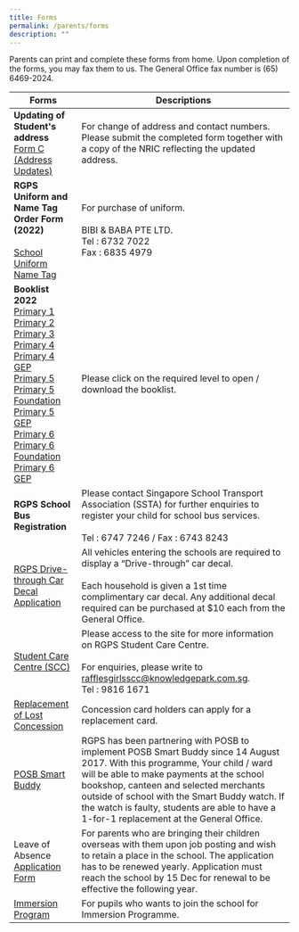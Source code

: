 ```yaml
---
title: Forms
permalink: /parents/forms
description: ""
---
```

Parents can print and complete these forms from home. Upon completion of the forms, you may fax them to us. 
The General Office fax number is (65) 6469-2024.



| Forms  | Descriptions |
| -------- | -------- |
|  **Updating of Student's address** &nbsp; &nbsp; <br>[Form C (Address Updates)](https://rafflesgirlspri.moe.edu.sg/qql/slot/u451/Forms/2018/Form%20C%20(Address%20Updates).pdf)  |  For change of address and contact numbers. Please submit the completed form together with a copy of the NRIC reflecting the updated address.   |
| **RGPS Uniform and Name Tag Order Form (2022)** <br><br> [School Uniform](https://rafflesgirlspri.moe.edu.sg/qql/slot/u451/Forms/2021/School%20Uniform%20-%20RGPS%20School%20uniform%202022%20Bibi%20%20Baba.pdf) <br> [Name Tag](https://rafflesgirlspri.moe.edu.sg/qql/slot/u451/Forms/2021/School%20Uniform%20-%20RGPS%20NameTag%202022%20Bibi%20%20Baba.pdf) | For purchase of uniform.<br><br>BIBI & BABA PTE LTD.<br>Tel : 6732 7022 <br>Fax : 6835 4979 |
| **Booklist 2022** <br>[Primary 1](https://rafflesgirlspri.moe.edu.sg/qql/slot/u451/Forms/2022/RGPS_P1.pdf)<br>[Primary 2](https://rafflesgirlspri.moe.edu.sg/qql/slot/u451/Forms/2022/RGPS%20P2.pdf)<br>[Primary 3](https://rafflesgirlspri.moe.edu.sg/qql/slot/u451/Forms/2022/RGPS%20P3.pdf) <br>[Primary 4](https://rafflesgirlspri.moe.edu.sg/qql/slot/u451/Forms/2022/RGPS%20P4.pdf)<br>[Primary 4 GEP](https://rafflesgirlspri.moe.edu.sg/qql/slot/u451/Forms/2022/RGPS%20P4%20GEP.pdf)<br>[Primary 5](https://rafflesgirlspri.moe.edu.sg/qql/slot/u451/Forms/2022/RGPS%20P5.pdf)<br>[Primary 5 Foundation](https://rafflesgirlspri.moe.edu.sg/qql/slot/u451/Forms/2022/RGPS%20P5%20FDN.pdf)<br>[Primary 5 GEP](https://rafflesgirlspri.moe.edu.sg/qql/slot/u451/Forms/2022/RGPS%20P5%20GEP.pdf)<br>[Primary 6](https://rafflesgirlspri.moe.edu.sg/qql/slot/u451/Forms/2022/RGPS%20P6%20GEP.pdf)<br>[Primary 6 Foundation](https://rafflesgirlspri.moe.edu.sg/qql/slot/u451/Forms/2022/RGPS%20P6%20FDN.pdf)<br>[Primary 6 GEP](https://rafflesgirlspri.moe.edu.sg/qql/slot/u451/Forms/2022/RGPS%20P6%20GEP.pdf)| Please click on the required level to open / download the booklist.|
|**RGPS School Bus Registration**|Please contact Singapore School Transport Association (SSTA) for further enquiries to register your child for school bus services.<br><br>Tel : 6747 7246 / Fax : 6743 8243|
|[RGPS Drive-through Car Decal Application](https://go.gov.sg/rgps-car-decal)| All vehicles entering the schools are required to display a “Drive-through” car decal. <br><br>Each household is given a 1st time complimentary car decal. Any additional decal required can be purchased at $10 each from the General Office.|
|[Student Care Centre (SCC)](http://www.knowledgepark.com.sg/rafflesgirlsscc)| Please access to the site for more information on RGPS Student Care Centre.<br><br>For enquiries, please write to rafflesgirlsscc@knowledgepark.com.sg.<br>Tel : 9816 1671|
|[Replacement of Lost Concession](https://www.transitlink.com.sg/lost-card-replacement/)| Concession card holders can apply for a replacement card.|
|[POSB Smart Buddy](http://www.posb.com.sg/sb-schools)| RGPS has been partnering with POSB to implement POSB Smart Buddy since 14 August 2017. With this programme, Your child / ward will be able to make payments at the school bookshop, canteen and selected merchants outside of school with the Smart Buddy watch. If the watch is faulty, students are able to have a 1-for-1 replacement at the General Office.|
|Leave of Absence<br>[Application Form](https://go.gov.sg/rgps-loa)| For parents who are bringing their children overseas with them upon job posting and wish to retain a place in the school. The application has to be renewed yearly. Application must reach the school by 15 Dec for renewal to be effective the following year.|
|[Immersion Program](https://rafflesgirlspri.moe.edu.sg/qql/slot/u451/Forms/2021/Immersion%20Form%20for%20application.pdf)|For pupils who wants to join the school for Immersion Programme.|